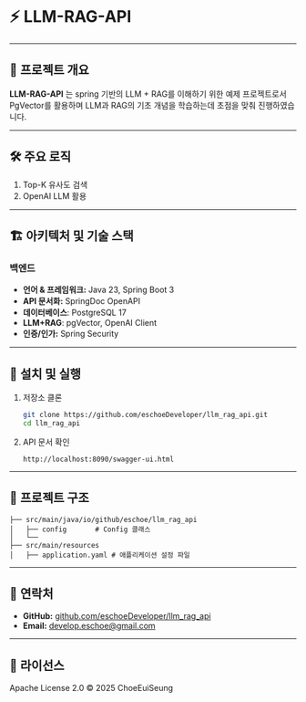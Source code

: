 # ⚡ LLM-RAG-API

---
## 📖 프로젝트 개요

**LLM-RAG-API** 는 spring 기반의 LLM + RAG를 이해하기 위한 예제 프로젝트로서 PgVector를 활용하며 LLM과 RAG의 기초 개념을 학습하는데 초점을 맞춰 진행하였습니다.

---

## 🛠 주요 로직

1. Top-K 유사도 검색
2. OpenAI LLM 활용

---

## 🏗 아키텍처 및 기술 스택

### 백엔드

* **언어 & 프레임워크:** Java 23, Spring Boot 3
* **API 문서화:** SpringDoc OpenAPI
* **데이터베이스**: PostgreSQL 17
* **LLM+RAG**: pgVector, OpenAI Client
* **인증/인가:** Spring Security

---

## 🚀 설치 및 실행

1. 저장소 클론

   ```bash
   git clone https://github.com/eschoeDeveloper/llm_rag_api.git
   cd llm_rag_api
   ```

2. API 문서 확인

   ```text
   http://localhost:8090/swagger-ui.html
   ```

---

## 📂 프로젝트 구조

```
├── src/main/java/io/github/eschoe/llm_rag_api
│   ├── config       # Config 클래스
│   └── 
├── src/main/resources
│   ├── application.yaml # 애플리케이션 설정 파일
```

---

## 🤝 연락처

* **GitHub:** [github.com/eschoeDeveloper/llm_rag_api](https://github.com/eschoeDeveloper/llm_rag_api)
* **Email:** [develop.eschoe@gmail.com](mailto:develop.eschoe@gmail.com)

---

## 📜 라이선스

Apache License 2.0 © 2025 ChoeEuiSeung
